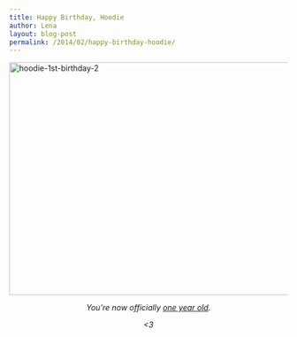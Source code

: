 ```yaml
---
title: Happy Birthday, Hoodie
author: Lena
layout: blog-post
permalink: /2014/02/happy-birthday-hoodie/
---
```

<img class="alignnone size-large wp-image-1237" alt="hoodie-1st-birthday-2" src="http://blog.hood.ie/wp-content/uploads/2014/02/hoodie-1st-birthday-2-750x421.jpg" width="750" height="421" /> <p style="text-align: center;">
  <p style="text-align: center;">
    <em>You&#8217;re now officially <a href="http://blog.hood.ie/2013/06/hoodie-presentation-at-apps-berlin-js/">one year old</a>.</em>
  </p>

  <p style="text-align: center;">
    <em><3</em>
  </p>
